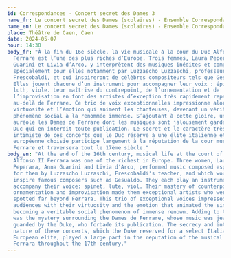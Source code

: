 ```yaml
---
id: Correspondances - Concert secret des Dames 3
name_fr: Le concert secret des Dames (scolaires) - Ensemble Correspondances
name_en: Le concert secret des Dames (scolaires) - Ensemble Correspondances
place: Théâtre de Caen, Caen
date: 2024-05-07
hour: 14:30
body_fr: "À la fin du 16e siècle, la vie musicale à la cour du Duc Alfonso II
  Ferrare est l’une des plus riches d’Europe. Trois femmes, Laura Peperara, Anna
  Guarini et Livia d’Arco, y interprètent des musiques inédites et composées
  spécialement pour elles notamment par Luzzascho Luzzaschi, professeur de
  Frescobaldi, et qui inspireront de célèbres compositeurs tels que Gesualdo.
  Elles jouent chacune d’un instrument pour accompagner leur voix : épinette,
  luth, viole. Leur maîtrise du contrepoint, de l’ornementation et de
  l’improvisation en font des artistes d’exception très rapidement repérées bien
  au-delà de Ferrare. Ce trio de voix exceptionnelles impressionne alors par sa
  virtuosité et l’émotion qui animent les chanteuses, devenant un véritable
  phénomène social à la renommée immense. S’ajoutant à cette gloire, un mystère
  auréole les Dames de Ferrare dont les musiques sont jalousement gardées par le
  Duc qui en interdit toute publication. Le secret et le caractère très
  intimiste de ces concerts que le Duc réserve à une élite italienne et
  européenne choisie participe largement à la réputation de la cour musicale de
  Ferrare et traversera tout le 17ème siècle."
body_en: "At the end of the 16th century, musical life at the court of Duke
  Alfonso II Ferrara was one of the richest in Europe. Three women, Laura
  Peperara, Anna Guarini and Livia d'Arco, performed music composed especially
  for them by Luzzascho Luzzaschi, Frescobaldi's teacher, and which would
  inspire famous composers such as Gesualdo. They each play an instrument to
  accompany their voice: spinet, lute, viol. Their mastery of counterpoint,
  ornamentation and improvisation made them exceptional artists who were quickly
  spotted far beyond Ferrara. This trio of exceptional voices impressed
  audiences with their virtuosity and the emotion that animated the singers,
  becoming a veritable social phenomenon of immense renown. Adding to their fame
  was the mystery surrounding the Dames de Ferrare, whose music was jealously
  guarded by the Duke, who forbade its publication. The secrecy and intimate
  nature of these concerts, which the Duke reserved for a select Italian and
  European elite, played a large part in the reputation of the musical court of
  Ferrara throughout the 17th century."
---
```

